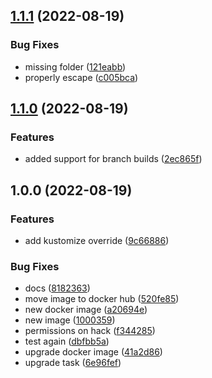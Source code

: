## [1.1.1](https://github.com/pietervincken/renovate-talk-semantic-release/compare/v1.1.0...v1.1.1) (2022-08-19)


### Bug Fixes

* missing folder ([121eabb](https://github.com/pietervincken/renovate-talk-semantic-release/commit/121eabb485f87d152fc41c40fd7470d33f501ae7))
* properly escape ([c005bca](https://github.com/pietervincken/renovate-talk-semantic-release/commit/c005bca389957ea2484844ae7848c012817782f3))

## [1.1.0](https://github.com/pietervincken/renovate-talk-semantic-release/compare/v1.0.0...v1.1.0) (2022-08-19)


### Features

* added support for branch builds ([2ec865f](https://github.com/pietervincken/renovate-talk-semantic-release/commit/2ec865f43080a9447d84fc1bb2e651a50ac4cdce))

## 1.0.0 (2022-08-19)


### Features

* add kustomize override ([9c66886](https://github.com/pietervincken/renovate-talk-semantic-release/commit/9c66886c9714c0fe387df28927a6ce1cce7c8467))


### Bug Fixes

* docs ([8182363](https://github.com/pietervincken/renovate-talk-semantic-release/commit/8182363fc9b4b43779916087f8bf78f2aea6646e))
* move image to docker hub ([520fe85](https://github.com/pietervincken/renovate-talk-semantic-release/commit/520fe85617310260037f1c65a2bb5daa205d2c6c))
* new docker image ([a20694e](https://github.com/pietervincken/renovate-talk-semantic-release/commit/a20694e62a2f544735ac8141334adb8d80765f82))
* new image ([1000359](https://github.com/pietervincken/renovate-talk-semantic-release/commit/10003596d146da569e4493d3e1bc7acba94c2ee2))
* permissions on hack ([f344285](https://github.com/pietervincken/renovate-talk-semantic-release/commit/f3442853dfc04ee84d17a6004f729873526c60bf))
* test again ([dbfbb5a](https://github.com/pietervincken/renovate-talk-semantic-release/commit/dbfbb5a415411bca3f4cb5a108bd5dbc81a0ad3f))
* upgrade docker image ([41a2d86](https://github.com/pietervincken/renovate-talk-semantic-release/commit/41a2d860bfe6b1b75798deba10da7c6e1356c2ea))
* upgrade task ([6e96fef](https://github.com/pietervincken/renovate-talk-semantic-release/commit/6e96fefa1ae1b7c74a66f8e61a63a8879ff8a0c4))

